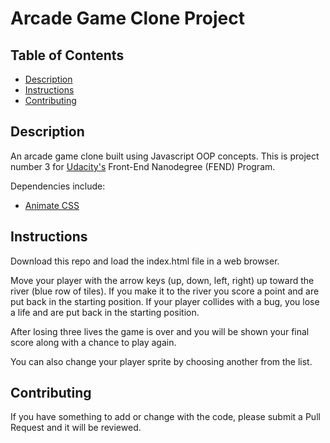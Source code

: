 # Arcade Game Clone Project

## Table of Contents

* [Description](#description)
* [Instructions](#instructions)
* [Contributing](#contributing)

## Description

An arcade game clone built using Javascript OOP concepts.  This is project
number 3 for [Udacity's](https://www.udacity.com/) Front-End Nanodegree (FEND) Program.

Dependencies include:
  * [Animate CSS](https://daneden.github.io/animate.css/)

## Instructions

Download this repo and load the index.html file in a web browser.

Move your player with the arrow keys (up, down, left, right) up toward the
river (blue row of tiles). If you make it to the river you score a point and
are put back in the starting position. If your player collides with a bug, you
lose a life and are put back in the starting position.  

After losing three lives the game is over and you will be shown your final score
along with a chance to play again.

You can also change your player sprite by choosing another from the list.

## Contributing

If you have something to add or change with the code, please submit a Pull Request and it will be reviewed.
